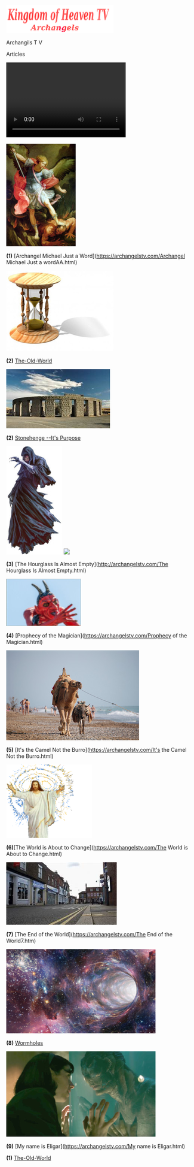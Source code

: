 
![](images/logo_main.png)


Archangils  T V

Articles

<video src="http://kidsbooksandfun.com/Videos/racoon.mp4" width="320" height="200" controls preload></video>

![](images/10.jpg)

**(1)** [Archangel Michael Just a Word](https://archangelstv.com/Archangel Michael Just a wordAA.html)

![](images/hourglass2.jpg)

**(2)** [The-Old-World](https://archangelstv.com/The-Old-World.html)

![](images/stonrhenge.jpg)

**(2)** [Stonehenge --It's Purpose](http://archangelstv.com/Stonehenge.html)

![](images/Belicamp4.jpg)    ![](images/Belicamp4.png)

**(3)** [The Hourglass Is Almost Empty](http://archangelstv.com/The Hourglass Is Almost Empty.html)

![](images/belicamp.jpg)

**(4)** [Prophecy of the Magician](https://archangelstv.com/Prophecy of the Magician.html)

![](images/camel1.jpg)

**(5)** [It's the Camel Not the Burro](https://archangelstv.com/It's the Camel Not the Burro.html)

![](images/user3_bg.png)

**(6)**[The World is About to Change](https://archangelstv.com/The World is About to Change.html)

![](images/end6.jpg)

**(7)** [The End of the World](https://archangelstv.com/The End of the World7.htm)

![](images/What-is-a-Wormhole.jpg)
  
**(8)** [Wormholes](https://archangelstv.com/Wormholes.html)

![](images/8.jpg)

**(9)** [My name is Eligar](https://archangelstv.com/My name is Eligar.html)

**(1)** [The-Old-World](https://archangelstv.com/The-Old-World.html)

